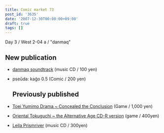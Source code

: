 ```yaml
---
title: Comic market 73
post_id: '3635'
date: '2007-12-30T00:00:00+09:00'
draft: true
tags: []
---
```


Day 3 / West 2-04 a / "danmaq"

## New publication

*   [danmaq soundtrack](https://danmaq.com/!/dst/) (music CD / 100 yen)
*   pseŭda: kaĝo 0.5 (Comic / 200 yen)
    
    ## Previously published
    

*   [Toei Yumimo Drama ~ Concealed the Conclusion](https://danmaq.com/!/thC/) (Game / 1,000 yen)
*   [Oriental Tokuguchi ~ the Alternative Age CD-R version](https://danmaq.com/!/thA/) (game / 400yen)
*   [Leila Prismriver](https://danmaq.com/!/leila/) (music CD / 300yen)
